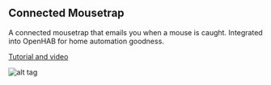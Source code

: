 ## Connected Mousetrap
A connected mousetrap that emails you when a mouse is caught.  Integrated into OpenHAB for home automation goodness.

[Tutorial and video](http://www.instructables.com/id/Better-Smarter-Mousetrap/)

![alt tag](http://www.instructables.com/files/deriv/FNE/BZ5O/I2WENP3K/FNEBZ5OI2WENP3K.LARGE.jpg)

